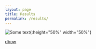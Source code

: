 ```yaml
---
layout: page
title: Results
permalink: /results/
---
```


![Some text]({{site.url}}{{site.baseurl}}\imgs\talk2.png){:height="50%" width="50%"}

[dbow]({{site.url}}{{site.baseurl}}/gexf-js/index.html#dbow.gexf/)